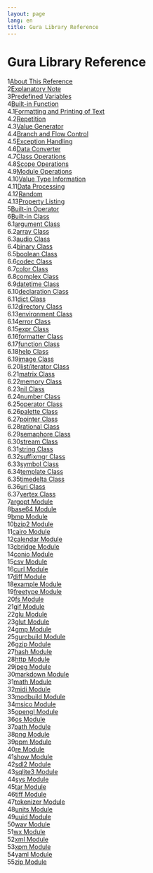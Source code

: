 ```yaml
---
layout: page
lang: en
title: Gura Library Reference
---
```


<h1>Gura Library Reference</h1>

<div><span class="toc-index-1">1</span><a href="chapter-01.html#anchor-1">About This Reference</a></div>
<div><span class="toc-index-1">2</span><a href="chapter-02.html#anchor-2">Explanatory Note</a></div>
<div><span class="toc-index-1">3</span><a href="chapter-03.html#anchor-3">Predefined Variables</a></div>
<div><span class="toc-index-1">4</span><a href="chapter-04.html#anchor-4">Built-in Function</a></div>
<div><span class="toc-index-2">4.1</span><a href="chapter-04.html#anchor-4-1">Formatting and Printing of Text</a></div>
<div><span class="toc-index-2">4.2</span><a href="chapter-04.html#anchor-4-2">Repetition</a></div>
<div><span class="toc-index-2">4.3</span><a href="chapter-04.html#anchor-4-3">Value Generator</a></div>
<div><span class="toc-index-2">4.4</span><a href="chapter-04.html#anchor-4-4">Branch and Flow Control</a></div>
<div><span class="toc-index-2">4.5</span><a href="chapter-04.html#anchor-4-5">Exception Handling</a></div>
<div><span class="toc-index-2">4.6</span><a href="chapter-04.html#anchor-4-6">Data Converter</a></div>
<div><span class="toc-index-2">4.7</span><a href="chapter-04.html#anchor-4-7">Class Operations</a></div>
<div><span class="toc-index-2">4.8</span><a href="chapter-04.html#anchor-4-8">Scope Operations</a></div>
<div><span class="toc-index-2">4.9</span><a href="chapter-04.html#anchor-4-9">Module Operations</a></div>
<div><span class="toc-index-2">4.10</span><a href="chapter-04.html#anchor-4-10">Value Type Information</a></div>
<div><span class="toc-index-2">4.11</span><a href="chapter-04.html#anchor-4-11">Data Processing</a></div>
<div><span class="toc-index-2">4.12</span><a href="chapter-04.html#anchor-4-12">Random</a></div>
<div><span class="toc-index-2">4.13</span><a href="chapter-04.html#anchor-4-13">Property Listing</a></div>
<div><span class="toc-index-1">5</span><a href="chapter-05.html#anchor-5">Built-in Operator</a></div>
<div><span class="toc-index-1">6</span><a href="chapter-06.html#anchor-6">Built-in Class</a></div>
<div><span class="toc-index-2">6.1</span><a href="chapter-06.html#anchor-6-1">argument Class</a></div>
<div><span class="toc-index-2">6.2</span><a href="chapter-06.html#anchor-6-2">array Class</a></div>
<div><span class="toc-index-2">6.3</span><a href="chapter-06.html#anchor-6-3">audio Class</a></div>
<div><span class="toc-index-2">6.4</span><a href="chapter-06.html#anchor-6-4">binary Class</a></div>
<div><span class="toc-index-2">6.5</span><a href="chapter-06.html#anchor-6-5">boolean Class</a></div>
<div><span class="toc-index-2">6.6</span><a href="chapter-06.html#anchor-6-6">codec Class</a></div>
<div><span class="toc-index-2">6.7</span><a href="chapter-06.html#anchor-6-7">color Class</a></div>
<div><span class="toc-index-2">6.8</span><a href="chapter-06.html#anchor-6-8">complex Class</a></div>
<div><span class="toc-index-2">6.9</span><a href="chapter-06.html#anchor-6-9">datetime Class</a></div>
<div><span class="toc-index-2">6.10</span><a href="chapter-06.html#anchor-6-10">declaration Class</a></div>
<div><span class="toc-index-2">6.11</span><a href="chapter-06.html#anchor-6-11">dict Class</a></div>
<div><span class="toc-index-2">6.12</span><a href="chapter-06.html#anchor-6-12">directory Class</a></div>
<div><span class="toc-index-2">6.13</span><a href="chapter-06.html#anchor-6-13">environment Class</a></div>
<div><span class="toc-index-2">6.14</span><a href="chapter-06.html#anchor-6-14">error Class</a></div>
<div><span class="toc-index-2">6.15</span><a href="chapter-06.html#anchor-6-15">expr Class</a></div>
<div><span class="toc-index-2">6.16</span><a href="chapter-06.html#anchor-6-16">formatter Class</a></div>
<div><span class="toc-index-2">6.17</span><a href="chapter-06.html#anchor-6-17">function Class</a></div>
<div><span class="toc-index-2">6.18</span><a href="chapter-06.html#anchor-6-18">help Class</a></div>
<div><span class="toc-index-2">6.19</span><a href="chapter-06.html#anchor-6-19">image Class</a></div>
<div><span class="toc-index-2">6.20</span><a href="chapter-06.html#anchor-6-20">list/iterator Class</a></div>
<div><span class="toc-index-2">6.21</span><a href="chapter-06.html#anchor-6-21">matrix Class</a></div>
<div><span class="toc-index-2">6.22</span><a href="chapter-06.html#anchor-6-22">memory Class</a></div>
<div><span class="toc-index-2">6.23</span><a href="chapter-06.html#anchor-6-23">nil Class</a></div>
<div><span class="toc-index-2">6.24</span><a href="chapter-06.html#anchor-6-24">number Class</a></div>
<div><span class="toc-index-2">6.25</span><a href="chapter-06.html#anchor-6-25">operator Class</a></div>
<div><span class="toc-index-2">6.26</span><a href="chapter-06.html#anchor-6-26">palette Class</a></div>
<div><span class="toc-index-2">6.27</span><a href="chapter-06.html#anchor-6-27">pointer Class</a></div>
<div><span class="toc-index-2">6.28</span><a href="chapter-06.html#anchor-6-28">rational Class</a></div>
<div><span class="toc-index-2">6.29</span><a href="chapter-06.html#anchor-6-29">semaphore Class</a></div>
<div><span class="toc-index-2">6.30</span><a href="chapter-06.html#anchor-6-30">stream Class</a></div>
<div><span class="toc-index-2">6.31</span><a href="chapter-06.html#anchor-6-31">string Class</a></div>
<div><span class="toc-index-2">6.32</span><a href="chapter-06.html#anchor-6-32">suffixmgr Class</a></div>
<div><span class="toc-index-2">6.33</span><a href="chapter-06.html#anchor-6-33">symbol Class</a></div>
<div><span class="toc-index-2">6.34</span><a href="chapter-06.html#anchor-6-34">template Class</a></div>
<div><span class="toc-index-2">6.35</span><a href="chapter-06.html#anchor-6-35">timedelta Class</a></div>
<div><span class="toc-index-2">6.36</span><a href="chapter-06.html#anchor-6-36">uri Class</a></div>
<div><span class="toc-index-2">6.37</span><a href="chapter-06.html#anchor-6-37">vertex Class</a></div>
<div><span class="toc-index-1">7</span><a href="chapter-07.html#anchor-7">argopt Module</a></div>
<div><span class="toc-index-1">8</span><a href="chapter-08.html#anchor-8">base64 Module</a></div>
<div><span class="toc-index-1">9</span><a href="chapter-09.html#anchor-9">bmp Module</a></div>
<div><span class="toc-index-1">10</span><a href="chapter-10.html#anchor-10">bzip2 Module</a></div>
<div><span class="toc-index-1">11</span><a href="chapter-11.html#anchor-11">cairo Module</a></div>
<div><span class="toc-index-1">12</span><a href="chapter-12.html#anchor-12">calendar Module</a></div>
<div><span class="toc-index-1">13</span><a href="chapter-13.html#anchor-13">cbridge Module</a></div>
<div><span class="toc-index-1">14</span><a href="chapter-14.html#anchor-14">conio Module</a></div>
<div><span class="toc-index-1">15</span><a href="chapter-15.html#anchor-15">csv Module</a></div>
<div><span class="toc-index-1">16</span><a href="chapter-16.html#anchor-16">curl Module</a></div>
<div><span class="toc-index-1">17</span><a href="chapter-17.html#anchor-17">diff Module</a></div>
<div><span class="toc-index-1">18</span><a href="chapter-18.html#anchor-18">example Module</a></div>
<div><span class="toc-index-1">19</span><a href="chapter-19.html#anchor-19">freetype Module</a></div>
<div><span class="toc-index-1">20</span><a href="chapter-20.html#anchor-20">fs Module</a></div>
<div><span class="toc-index-1">21</span><a href="chapter-21.html#anchor-21">gif Module</a></div>
<div><span class="toc-index-1">22</span><a href="chapter-22.html#anchor-22">glu Module</a></div>
<div><span class="toc-index-1">23</span><a href="chapter-23.html#anchor-23">glut Module</a></div>
<div><span class="toc-index-1">24</span><a href="chapter-24.html#anchor-24">gmp Module</a></div>
<div><span class="toc-index-1">25</span><a href="chapter-25.html#anchor-25">gurcbuild Module</a></div>
<div><span class="toc-index-1">26</span><a href="chapter-26.html#anchor-26">gzip Module</a></div>
<div><span class="toc-index-1">27</span><a href="chapter-27.html#anchor-27">hash Module</a></div>
<div><span class="toc-index-1">28</span><a href="chapter-28.html#anchor-28">http Module</a></div>
<div><span class="toc-index-1">29</span><a href="chapter-29.html#anchor-29">jpeg Module</a></div>
<div><span class="toc-index-1">30</span><a href="chapter-30.html#anchor-30">markdown Module</a></div>
<div><span class="toc-index-1">31</span><a href="chapter-31.html#anchor-31">math Module</a></div>
<div><span class="toc-index-1">32</span><a href="chapter-32.html#anchor-32">midi Module</a></div>
<div><span class="toc-index-1">33</span><a href="chapter-33.html#anchor-33">modbuild Module</a></div>
<div><span class="toc-index-1">34</span><a href="chapter-34.html#anchor-34">msico Module</a></div>
<div><span class="toc-index-1">35</span><a href="chapter-35.html#anchor-35">opengl Module</a></div>
<div><span class="toc-index-1">36</span><a href="chapter-36.html#anchor-36">os Module</a></div>
<div><span class="toc-index-1">37</span><a href="chapter-37.html#anchor-37">path Module</a></div>
<div><span class="toc-index-1">38</span><a href="chapter-38.html#anchor-38">png Module</a></div>
<div><span class="toc-index-1">39</span><a href="chapter-39.html#anchor-39">ppm Module</a></div>
<div><span class="toc-index-1">40</span><a href="chapter-40.html#anchor-40">re Module</a></div>
<div><span class="toc-index-1">41</span><a href="chapter-41.html#anchor-41">show Module</a></div>
<div><span class="toc-index-1">42</span><a href="chapter-42.html#anchor-42">sdl2 Module</a></div>
<div><span class="toc-index-1">43</span><a href="chapter-43.html#anchor-43">sqlite3 Module</a></div>
<div><span class="toc-index-1">44</span><a href="chapter-44.html#anchor-44">sys Module</a></div>
<div><span class="toc-index-1">45</span><a href="chapter-45.html#anchor-45">tar Module</a></div>
<div><span class="toc-index-1">46</span><a href="chapter-46.html#anchor-46">tiff Module</a></div>
<div><span class="toc-index-1">47</span><a href="chapter-47.html#anchor-47">tokenizer Module</a></div>
<div><span class="toc-index-1">48</span><a href="chapter-48.html#anchor-48">units Module</a></div>
<div><span class="toc-index-1">49</span><a href="chapter-49.html#anchor-49">uuid Module</a></div>
<div><span class="toc-index-1">50</span><a href="chapter-50.html#anchor-50">wav Module</a></div>
<div><span class="toc-index-1">51</span><a href="chapter-51.html#anchor-51">wx Module</a></div>
<div><span class="toc-index-1">52</span><a href="chapter-52.html#anchor-52">xml Module</a></div>
<div><span class="toc-index-1">53</span><a href="chapter-53.html#anchor-53">xpm Module</a></div>
<div><span class="toc-index-1">54</span><a href="chapter-54.html#anchor-54">yaml Module</a></div>
<div><span class="toc-index-1">55</span><a href="chapter-55.html#anchor-55">zip Module</a></div>
<p />
